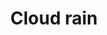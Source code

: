---
title: Cloud rain
tags: ["cloud", "rain", "weather", "precipitation", "storm", "drizzle", "downpour", "rainy", "precipitate", "raindrops"]
icon: cloud-rain
svg: '<svg xmlns="http://www.w3.org/2000/svg" width="24" height="24" fill="none" viewBox="0 0 24 24" stroke-width="1.5" stroke-linecap="round" stroke-linejoin="round" stroke="currentColor"><path d="M12.004 19 12 14m4.004 7L16 16m-7.996 1L8 12m11.825 5c4.495-3.16.475-7.73-3.706-7.73C13.296-1.732-3.265 7.368 4.074 15.662"/></svg>'
---
